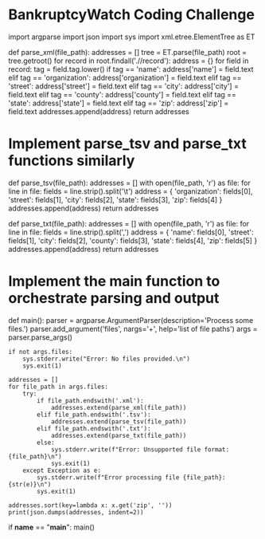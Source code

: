 # BankruptcyWatch Coding Challenge

import argparse
import json
import sys
import xml.etree.ElementTree as ET

def parse_xml(file_path):
    addresses = []
    tree = ET.parse(file_path)
    root = tree.getroot()
    for record in root.findall('.//record'):
        address = {}
        for field in record:
            tag = field.tag.lower()
            if tag == 'name':
                address['name'] = field.text
            elif tag == 'organization':
                address['organization'] = field.text
            elif tag == 'street':
                address['street'] = field.text
            elif tag == 'city':
                address['city'] = field.text
            elif tag == 'county':
                address['county'] = field.text
            elif tag == 'state':
                address['state'] = field.text
            elif tag == 'zip':
                address['zip'] = field.text
        addresses.append(address)
    return addresses

# Implement parse_tsv and parse_txt functions similarly

def parse_tsv(file_path):
    addresses = []
    with open(file_path, 'r') as file:
        for line in file:
            fields = line.strip().split('\t')
            address = {
                'organization': fields[0],
                'street': fields[1],
                'city': fields[2],
                'state': fields[3],
                'zip': fields[4]
            }
            addresses.append(address)
    return addresses

def parse_txt(file_path):
    addresses = []
    with open(file_path, 'r') as file:
        for line in file:
            fields = line.strip().split(',')
            address = {
                'name': fields[0],
                'street': fields[1],
                'city': fields[2],
                'county': fields[3],
                'state': fields[4],
                'zip': fields[5]
            }
            addresses.append(address)
    return addresses

# Implement the main function to orchestrate parsing and output

def main():
    parser = argparse.ArgumentParser(description='Process some files.')
    parser.add_argument('files', nargs='+', help='list of file paths')
    args = parser.parse_args()

    if not args.files:
        sys.stderr.write("Error: No files provided.\n")
        sys.exit(1)

    addresses = []
    for file_path in args.files:
        try:
            if file_path.endswith('.xml'):
                addresses.extend(parse_xml(file_path))
            elif file_path.endswith('.tsv'):
                addresses.extend(parse_tsv(file_path))
            elif file_path.endswith('.txt'):
                addresses.extend(parse_txt(file_path))
            else:
                sys.stderr.write(f"Error: Unsupported file format: {file_path}\n")
                sys.exit(1)
        except Exception as e:
            sys.stderr.write(f"Error processing file {file_path}: {str(e)}\n")
            sys.exit(1)

    addresses.sort(key=lambda x: x.get('zip', ''))
    print(json.dumps(addresses, indent=2))

if __name__ == "__main__":
    main()

